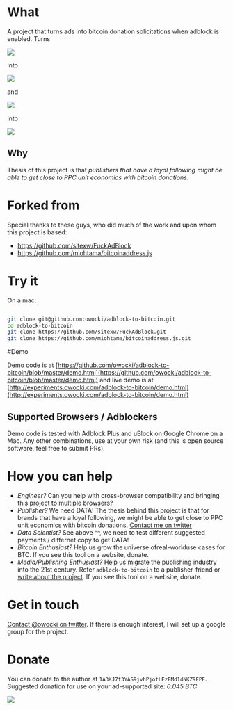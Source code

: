 # What

A project that turns ads into bitcoin donation solicitations when adblock is enabled.  Turns

<img src='http://bits.owocki.com/2u1K1Z0R3w0k/Image%202015-12-09%20at%207.31.49%20AM.png' />

into

<img src='http://bits.owocki.com/1E073o0v2L3v/Image%202015-12-09%20at%207.31.33%20AM.png' />

and

<img src='http://bits.owocki.com/1x1n2W400O1S/Image%202015-12-09%20at%2011.07.16%20AM.png' />

into

<img src='http://bits.owocki.com/3J050A2b1Q0y/Image%202015-12-09%20at%2011.10.53%20AM.png' />

## Why

Thesis of this project is that _publishers that have a *loyal* following might be able to get close to PPC unit economics with bitcoin donations_.

# Forked from

Special thanks to these guys, who did much of the work and upon whom this project is based:

* https://github.com/sitexw/FuckAdBlock
* https://github.com/miohtama/bitcoinaddress.js

# Try it

On a mac:

```bash

git clone git@github.com:owocki/adblock-to-bitcoin.git
cd adblock-to-bitcoin
git clone https://github.com/sitexw/FuckAdBlock.git
git clone https://github.com/miohtama/bitcoinaddress.js.git

```

#Demo

Demo code is at [https://github.com/owocki/adblock-to-bitcoin/blob/master/demo.html](https://github.com/owocki/adblock-to-bitcoin/blob/master/demo.html) and live demo is at [http://experiments.owocki.com/adblock-to-bitcoin/demo.html](http://experiments.owocki.com/adblock-to-bitcoin/demo.html)

## Supported Browsers / Adblockers

Demo code is tested with Adblock Plus and uBlock on Google Chrome on a Mac.  Any other combinations, use at your own risk (and this is open source software, feel free to submit PRs).

# How you can help

* _Engineer?_ Can you help with cross-browser compatibility and bringing this project to multiple browsers?
* _Publisher?_ We need DATA!  The thesis behind this project is that for brands that have a loyal following, we might be able to get close to PPC unit economics with bitcoin donations.  [Contact me on twitter](http://twitter.com/owocki)
* _Data Scientist?_ See above ^^, we need to test different suggested payments / differnet copy to get DATA!
* _Bitcoin Enthusiast?_ Help us grow the universe ofreal-worlduse cases for BTC.  If you see this tool on a website, donate.
* _Media/Publishing Enthusiast?_ Help us migrate the publishing industry into the 21st century.  Refer `adblock-to-bitcoin` to a publisher-friend or <a href="#get-in-touch">write about the project</a>. If you see this tool on a website, donate.

# Get in touch

[Contact @owocki on twitter](http://twitter.com/owocki).  If there is enough interest, I will set up a google group for the project.

# Donate

You can donate to the author at `1A3KJ7f3YAS9jvhPjotLEzEMd1dNKZ9EPE`.  Suggested donation for use on your ad-supported site: *0.045 BTC*

<img src='http://bits.owocki.com/380X0M0q1L2K/Image%202015-12-09%20at%207.35.04%20AM.png' />

<!-- Google Analytics --> 
<img src='https://ga-beacon.appspot.com/UA-1014419-15/owocki/adblock-to-bitcoin' style='width:1px; height:1px;' >
